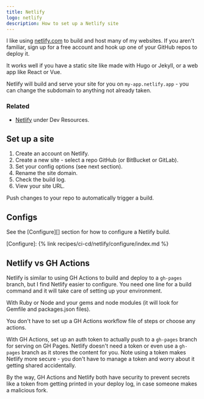 ```yaml
---
title: Netlify
logo: netlify
description: How to set up a Netlify site
---
```


I like using [netlify.com](https://netlify.com) to build and host many of my websites. If you aren't familiar, sign up for a free account and hook up one of your GitHub repos to deploy it.

It works well if you have a static site like made with Hugo or Jekyll, or a web app like React or Vue.

Netlify will build and serve your site for you on `my-app.netlify.app` - you can change the subdomain to anything not already taken.


### Related

- [Netlify](https://michaelcurrin.github.io/dev-resources/resources/ci-cd/netlify/) under Dev Resources.


## Set up a site

1. Create an account on Netlify.
2. Create a new site - select a repo GitHub (or BitBucket or GitLab).
3. Set your config options (see next section).
4. Rename the site domain.
5. Check the build log.
6. View your site URL.

Push changes to your repo to automatically trigger a build.


## Configs

See the [Configure][] section for how to configure a Netlify build.

[Configure]: {% link recipes/ci-cd/netlify/configure/index.md %}


## Netlify vs GH Actions

Netlify is similar to using GH Actions to build and deploy to a `gh-pages` branch, but I find Netlify easier to configure. You need one line for a build command and it will take care of setting up your environment.

With Ruby or Node and your gems and node modules (it will look for Gemfile and packages.json files).

You don't have to set up a GH Actions workflow file of steps or choose any actions.

With GH Actions, set up an auth token to actually push to a `gh-pages` branch for serving on GH Pages. Netlify doesn't need a token or even use a `gh-pages` branch as it stores the content for you. Note using a token makes Netlify more secure - you don't have to manage a token and worry about it getting shared accidentally.

By the way, GH Actions and Netlify both have security to prevent secrets like a token from getting printed in your deploy log, in case someone makes a malicious fork.
